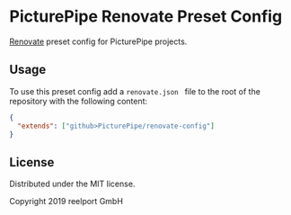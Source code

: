 # PicturePipe Renovate Preset Config

[Renovate](https://renovatebot.com/) preset config for PicturePipe projects.

## Usage

To use this preset config add a `renovate.json ` file to the root of the repository with the
following content:

```json
{
  "extends": ["github>PicturePipe/renovate-config"]
}
```

## License

Distributed under the MIT license.

Copyright 2019 reelport GmbH
